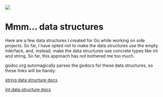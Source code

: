 [![](https://godoc.org/github.com/manniwood/mmmdatastructures?status.svg)](https://godoc.org/github.com/manniwood/mmmdatastructures)

# Mmm... data structures

Here are a few data structures I created for Go while
working on side projects. So far, I have opted not to
make the data structures use the empty interface, and,
instead, make the data structures use concrete types
like int and string. So far, this approach has not bothered
me too much.

godoc.org automagically parses the godocs for these data
structures, so these links will be handy:

[string data structure docs](https://godoc.org/github.com/manniwood/mmmdatastructures/strings)

[int data structure docs](https://godoc.org/github.com/manniwood/mmmdatastructures/ints)


